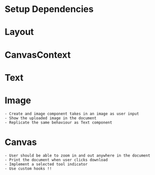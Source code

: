 # Setup Dependencies
<!-- - Install tailwind -->
<!-- - Install neodrag -->
<!-- - Install react-router -->
<!-- - Install react-feather -->

# Layout
<!-- - Create the left sidebar that has the two links -->
<!-- - Create the two routes that are linked in the sidebar -->
<!-- - Design the CanvasControl component with all the elements -->
<!-- - Design the document canvas which is just a blank div -->

# CanvasContext
<!-- - Create a context that stores the n of elements in the document  -->
<!-- - The context should keep track of every component's coords and dimensions -->
<!-- - The context should link with localStorage -->

# Text
<!-- - Create a text field component with just hard coded text that can be dragged around in the document -->
<!-- - Make the text field something that can be interacted with using inputs -->
<!-- - User should be able to click and create this component as many times as they want all over the document   -->
<!-- - Retain the component and its state in the document on refresh -->

# Image
    - Create and image component takes in an image as user input
    - Show the uploaded image in the document
    - Replicate the same behaviour as Text component

# Canvas
<!-- - Display the coords of the seleted component in CanvasControl -->
<!-- - Show the coords of the selected component in the right sidebar -->
<!-- - User should be able to delete any component on delete icon click -->
<!-- - Hide the sidebar and canvas control on preview click -->
<!-- - Add a confirmation for clearing -->
<!-- - Clear everything when user presses the clear button -->
    - User should be able to zoom in and out anywhere in the document
    - Print the document when user clicks download
    - Implement a selected tool indicator
    - Use custom hooks !!
